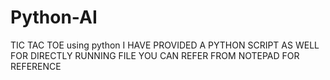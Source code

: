 # Python-AI
TIC TAC TOE using python
I HAVE PROVIDED A PYTHON SCRIPT AS WELL FOR DIRECTLY RUNNING FILE 
YOU CAN REFER FROM NOTEPAD FOR REFERENCE
